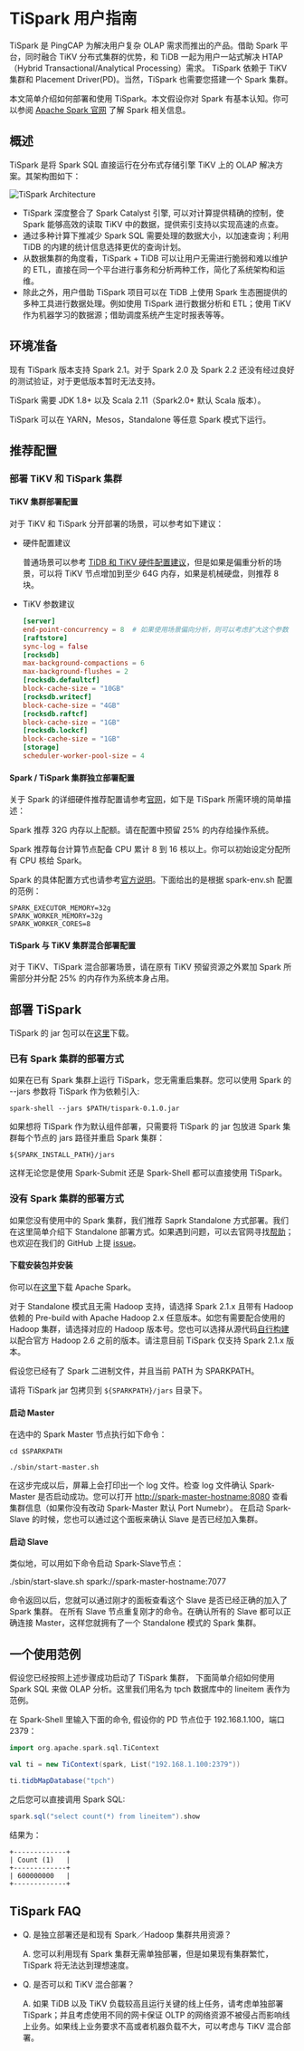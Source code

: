 
# TiSpark 用户指南

TiSpark 是 PingCAP 为解决用户复杂 OLAP 需求而推出的产品。借助 Spark 平台，同时融合 TiKV 分布式集群的优势，和 TiDB 一起为用户一站式解决 HTAP （Hybrid Transactional/Analytical Processing）需求。 TiSpark 依赖于 TiKV 集群和 Placement Driver(PD)。当然，TiSpark 也需要您搭建一个 Spark 集群。

本文简单介绍如何部署和使用 TiSpark。本文假设你对 Spark 有基本认知。你可以参阅 [Apache Spark 官网](https://spark.apache.org/docs/latest/index.html) 了解 Spark 相关信息。

## 概述

TiSpark 是将 Spark SQL 直接运行在分布式存储引擎 TiKV 上的 OLAP 解决方案。其架构图如下：

![TiSpark Architecture](../media/tispark-architecture.png)

+ TiSpark 深度整合了 Spark Catalyst 引擎, 可以对计算提供精确的控制，使 Spark 能够高效的读取 TiKV 中的数据，提供索引支持以实现高速的点查。
+ 通过多种计算下推减少 Spark SQL 需要处理的数据大小，以加速查询；利用 TiDB 的内建的统计信息选择更优的查询计划。
+ 从数据集群的角度看，TiSpark + TiDB 可以让用户无需进行脆弱和难以维护的 ETL，直接在同一个平台进行事务和分析两种工作，简化了系统架构和运维。
+ 除此之外，用户借助 TiSpark 项目可以在 TiDB 上使用 Spark 生态圈提供的多种工具进行数据处理。例如使用 TiSpark 进行数据分析和 ETL；使用 TiKV 作为机器学习的数据源；借助调度系统产生定时报表等等。

## 环境准备

现有 TiSpark 版本支持 Spark 2.1。对于 Spark 2.0 及 Spark 2.2 还没有经过良好的测试验证，对于更低版本暂时无法支持。

TiSpark 需要 JDK 1.8+ 以及 Scala 2.11（Spark2.0+ 默认 Scala 版本）。

TiSpark 可以在 YARN，Mesos，Standalone 等任意 Spark 模式下运行。

## 推荐配置

### 部署 TiKV 和 TiSpark 集群

#### TiKV 集群部署配置

对于 TiKV 和 TiSpark 分开部署的场景，可以参考如下建议：

+ 	硬件配置建议

	普通场景可以参考 [TiDB 和 TiKV 硬件配置建议](https://github.com/pingcap/docs-cn/blob/master/op-guide/recommendation.md#tidb-集群各个组件的硬件消耗情况及推荐配置)，但是如果是偏重分析的场景，可以将 TiKV 节点增加到至少 64G 内存，如果是机械硬盘，则推荐 8 块。

+  TiKV 参数建议

	```toml
	[server]
	end-point-concurrency = 8  # 如果使用场景偏向分析，则可以考虑扩大这个参数
	[raftstore]
	sync-log = false
	[rocksdb]
	max-background-compactions = 6
	max-background-flushes = 2
	[rocksdb.defaultcf]
	block-cache-size = "10GB"
	[rocksdb.writecf]
	block-cache-size = "4GB"
	[rocksdb.raftcf]
	block-cache-size = "1GB"
	[rocksdb.lockcf]
	block-cache-size = "1GB"
	[storage]
	scheduler-worker-pool-size = 4
	```

#### Spark / TiSpark 集群独立部署配置

关于 Spark 的详细硬件推荐配置请参考[官网](https://spark.apache.org/docs/latest/hardware-provisioning.html)，如下是 TiSpark 所需环境的简单描述：

Spark 推荐 32G 内存以上配额。请在配置中预留 25% 的内存给操作系统。

Spark 推荐每台计算节点配备 CPU 累计 8 到 16 核以上。你可以初始设定分配所有 CPU 核给 Spark。

Spark 的具体配置方式也请参考[官方说明](https://spark.apache.org/docs/latest/spark-standalone.html)。下面给出的是根据 spark-env.sh 配置的范例：

```
SPARK_EXECUTOR_MEMORY=32g
SPARK_WORKER_MEMORY=32g
SPARK_WORKER_CORES=8
```

#### TiSpark 与 TiKV 集群混合部署配置

对于 TiKV、TiSpark 混合部署场景，请在原有 TiKV 预留资源之外累加 Spark 所需部分并分配 25% 的内存作为系统本身占用。

## 部署 TiSpark

TiSpark 的 jar 包可以在[这里](https://download.pingcap.org/tispark-0.1.0-beta-SNAPSHOT-jar-with-dependencies.jar)下载。

### 已有 Spark 集群的部署方式

如果在已有 Spark 集群上运行 TiSpark，您无需重启集群。您可以使用 Spark 的 --jars 参数将 TiSpark 作为依赖引入:

```
spark-shell --jars $PATH/tispark-0.1.0.jar
```

如果想将 TiSpark 作为默认组件部署，只需要将 TiSpark 的 jar 包放进 Spark 集群每个节点的 jars 路径并重启 Spark 集群：

```
${SPARK_INSTALL_PATH}/jars
```
这样无论您是使用 Spark-Submit 还是 Spark-Shell 都可以直接使用 TiSpark。

### 没有 Spark 集群的部署方式

如果您没有使用中的 Spark 集群，我们推荐 Saprk Standalone 方式部署。我们在这里简单介绍下 Standalone 部署方式。如果遇到问题，可以去官网寻找[帮助](https://spark.apache.org/docs/latest/spark-standalone.html)；也欢迎在我们的 GitHub 上提 [issue](https://github.com/pingcap/tispark/issues/new)。

#### 下载安装包并安装

你可以在[这里](https://spark.apache.org/downloads.html)下载 Apache Spark。

对于 Standalone 模式且无需 Hadoop 支持，请选择 Spark 2.1.x 且带有 Hadoop 依赖的 Pre-build with Apache Hadoop 2.x 任意版本。如您有需要配合使用的 Hadoop 集群，请选择对应的 Hadoop 版本号。您也可以选择从源代码[自行构建](https://spark.apache.org/docs/2.1.0/building-spark.html)以配合官方 Hadoop 2.6 之前的版本。请注意目前 TiSpark 仅支持 Spark 2.1.x 版本。

假设您已经有了 Spark 二进制文件，并且当前 PATH 为 SPARKPATH。

请将 TiSpark jar 包拷贝到 `${SPARKPATH}/jars` 目录下。

#### 启动 Master

在选中的 Spark Master 节点执行如下命令：

```
cd $SPARKPATH

./sbin/start-master.sh
```

在这步完成以后，屏幕上会打印出一个 log 文件。检查 log 文件确认 Spark-Master 是否启动成功。您可以打开 [http://spark-master-hostname:8080](http://whereever-the-ip-is:8080`c) 查看集群信息（如果你没有改动 Spark-Master 默认 Port Numebr）。 在启动 Spark-Slave 的时候，您也可以通过这个面板来确认 Slave 是否已经加入集群。

#### 启动  Slave

类似地，可以用如下命令启动 Spark-Slave节点：

./sbin/start-slave.sh spark://spark-master-hostname:7077

命令返回以后，您就可以通过刚才的面板查看这个 Slave 是否已经正确的加入了 Spark 集群。 在所有 Slave 节点重复刚才的命令。在确认所有的 Slave 都可以正确连接 Master，这样您就拥有了一个 Standalone 模式的 Spark 集群。

## 一个使用范例

假设您已经按照上述步骤成功启动了 TiSpark 集群， 下面简单介绍如何使用 Spark SQL 来做 OLAP 分析。这里我们用名为 tpch 数据库中的 lineitem 表作为范例。

在 Spark-Shell 里输入下面的命令,  假设你的 PD 节点位于 192.168.1.100，端口 2379：

```scala
import org.apache.spark.sql.TiContext

val ti = new TiContext(spark, List("192.168.1.100:2379"))

ti.tidbMapDatabase("tpch")
```

之后您可以直接调用 Spark SQL:

```scala
spark.sql("select count(*) from lineitem").show
```

结果为：

```
+-------------+
| Count (1)   |
+-------------+
| 600000000   |
+-------------+
```

## TiSpark FAQ

-   Q. 是独立部署还是和现有 Spark／Hadoop 集群共用资源？

	A. 您可以利用现有 Spark 集群无需单独部署，但是如果现有集群繁忙，TiSpark 将无法达到理想速度。

-   Q. 是否可以和 TiKV 混合部署？

    A. 如果 TiDB 以及 TiKV 负载较高且运行关键的线上任务，请考虑单独部署 TiSpark；并且考虑使用不同的网卡保证 OLTP 的网络资源不被侵占而影响线上业务。如果线上业务要求不高或者机器负载不大，可以考虑与 TiKV 混合部署。


